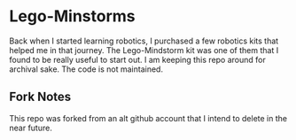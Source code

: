 # Lego-Minstorms
Back when I started learning robotics, I purchased a few robotics kits that helped me in that journey. The Lego-Mindstorm kit was one of them that I found to be really useful to start out. I am keeping this repo around for archival sake. The code is not maintained.

## Fork Notes
This repo was forked from an alt github account that I intend to delete in the near future.
